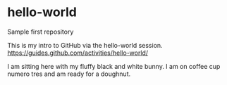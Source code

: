 hello-world
===========

Sample first repository

This is my intro to GitHub via the hello-world session.
https://guides.github.com/activities/hello-world/

I am sitting here with my fluffy black and white bunny. 
I am on coffee cup numero tres and am ready for a doughnut.
